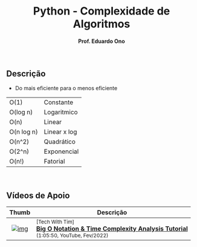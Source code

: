 
<h1 align="center">
Python - Complexidade de Algoritmos
</h1>

<h4 align="center">Prof. Eduardo Ono</h4>

<br>

## Descrição

* Do mais eficiente para o menos eficiente

| | |
| --- | --- |
| O(1) | Constante
| O(log n) | Logaritmico
| O(n) | Linear
| O(n log n) | Linear x log
| O(n^2) | Quadrático
| O(2^n) | Exponencial
| O(n!) | Fatorial

<br>

## Vídeos de Apoio

| Thumb | Descrição |
| :-: | --- |
| [![img](https://img.youtube.com/vi/6aDHWSNKlVw/default.jpg)](https://www.youtube.com/watch?v=6aDHWSNKlVw) | <sup>[Tech With Tim]</sup><br>[__Big O Notation & Time Complexity Analysis Tutorial__](https://www.youtube.com/watch?v=6aDHWSNKlVw)<br><sub>(1:05:50, YouTube, Fev/2022)</sub>

<br>
